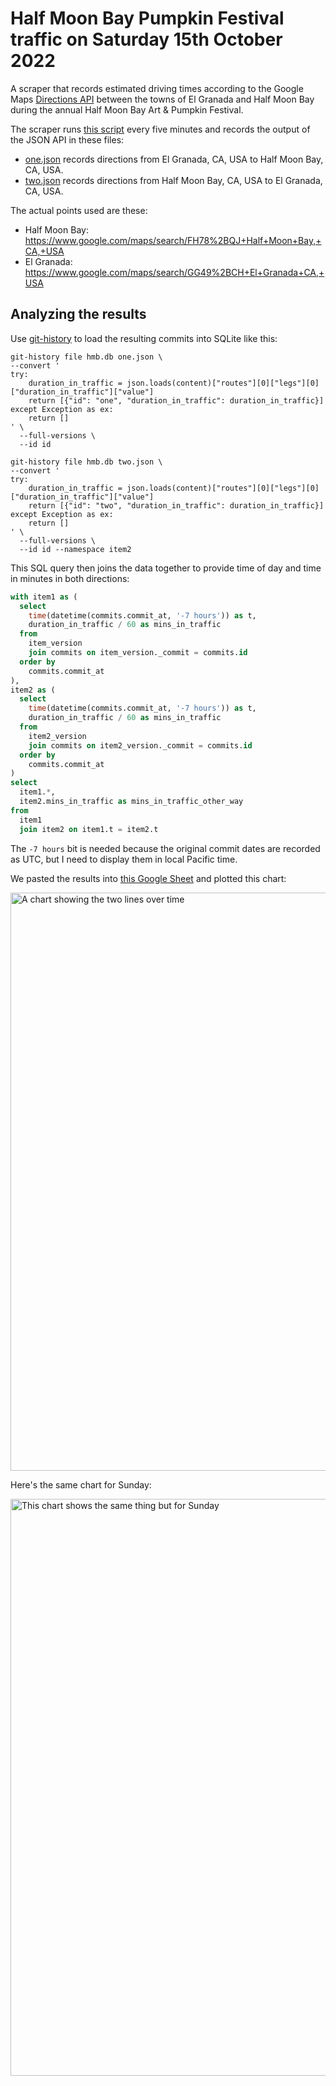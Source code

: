 # Half Moon Bay Pumpkin Festival traffic on Saturday 15th October 2022

A scraper that records estimated driving times according to the Google Maps [Directions API](https://developers.google.com/maps/documentation/directions/overview) between the towns of El Granada and Half Moon Bay during the annual Half Moon Bay Art & Pumpkin Festival.

The scraper runs [this script](.github/workflows/scrape.yml) every five minutes and records the output of the JSON API in these files:

- [one.json](one.json) records directions from El Granada, CA, USA to Half Moon Bay, CA, USA.
- [two.json](two.json) records directions from Half Moon Bay, CA, USA to El Granada, CA, USA.

The actual points used are these:

- Half Moon Bay: https://www.google.com/maps/search/FH78%2BQJ+Half+Moon+Bay,+CA,+USA
- El Granada: https://www.google.com/maps/search/GG49%2BCH+El+Granada+CA,+USA

## Analyzing the results

Use [git-history](https://github.com/simonw/git-history) to load the resulting commits into SQLite like this:

```
git-history file hmb.db one.json \
--convert '
try:
    duration_in_traffic = json.loads(content)["routes"][0]["legs"][0]["duration_in_traffic"]["value"]
    return [{"id": "one", "duration_in_traffic": duration_in_traffic}]
except Exception as ex:
    return []
' \
  --full-versions \
  --id id

git-history file hmb.db two.json \
--convert '
try:
    duration_in_traffic = json.loads(content)["routes"][0]["legs"][0]["duration_in_traffic"]["value"]
    return [{"id": "two", "duration_in_traffic": duration_in_traffic}]
except Exception as ex:
    return []
' \
  --full-versions \
  --id id --namespace item2
```
This SQL query then joins the data together to provide time of day and time in minutes in both directions:
```sql
with item1 as (
  select
    time(datetime(commits.commit_at, '-7 hours')) as t,
    duration_in_traffic / 60 as mins_in_traffic
  from
    item_version
    join commits on item_version._commit = commits.id
  order by
    commits.commit_at
),
item2 as (
  select
    time(datetime(commits.commit_at, '-7 hours')) as t,
    duration_in_traffic / 60 as mins_in_traffic
  from
    item2_version
    join commits on item2_version._commit = commits.id
  order by
    commits.commit_at
)
select
  item1.*,
  item2.mins_in_traffic as mins_in_traffic_other_way
from
  item1
  join item2 on item1.t = item2.t
```
The `-7 hours` bit is needed because the original commit dates are recorded as UTC, but I need to display them in local Pacific time.

We pasted the results into [this Google Sheet](https://docs.google.com/spreadsheets/d/1JOimtkugZBF_YQxqn0Gn6NiIhNz-OMH2rpOZtmECAY4/edit) and plotted this chart:

<img width="925" alt="A chart showing the two lines over time" src="https://user-images.githubusercontent.com/9599/196016852-22193d18-7935-4941-9921-8c4deb591da5.png">

Here's the same chart for Sunday:

<img width="923" alt="This chart shows the same thing but for Sunday" src="https://user-images.githubusercontent.com/9599/196091127-49f85e0b-f9cf-428b-8d8b-b6a900d58111.png">
